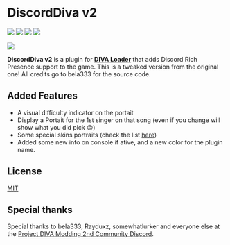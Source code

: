 # DiscordDiva v2

![](https://img.shields.io/github/v/release/nevespt/DiscordDivaV2?style=for-the-badge)
![](https://img.shields.io/github/release-date/nevespt/DiscordDivaV2?style=for-the-badge)
![](https://img.shields.io/github/license/nevespt/DiscordDivaV2?style=for-the-badge)
![](https://img.shields.io/badge/Up%20Coming%20Updates-none-informational?style=for-the-badge)

![](https://cld.pt/dl/download/2c8a14a8-5078-4836-838f-e8353d8e55d6/Sem%20nome.png)

**DiscordDiva v2** is a plugin for [**DIVA Loader**](https://github.com/Rayduxz/DIVA-Loader "**DIVA Loader**") that adds Discord Rich Presence support to the game.
This is a tweaked version from the original one! All credits go to bela333 for the source code.

## Added Features
- A visual difficulty indicator on the portait
- Display a Portait for the 1st singer on that song (even if you change will show what you did pick 😊)
- Some special skins portraits (check the list [here](skins.md))
- Added some new info on console if ative, and a new color for the plugin name.


## License
[MIT](https://choosealicense.com/licenses/mit/ "MIT")
## Special thanks
Special thanks to bela333, Rayduxz, somewhatlurker and everyone else at the [Project DIVA Modding 2nd Community Discord](https://discord.gg/cvBVGDZ "Project DIVA Modding 2nd Community Discord").
